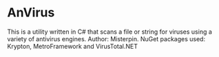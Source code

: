 # AnVirus
This is a utility written in C# that scans a file or string for viruses using a variety of antivirus engines.
Author: Misterpin.
NuGet packages used: Krypton, MetroFramework and VirusTotal.NET
